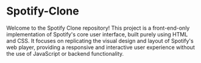 # Spotify-Clone
Welcome to the Spotify Clone repository! This project is a front-end-only implementation of Spotify's core user interface, built purely using HTML and CSS. It focuses on replicating the visual design and layout of Spotify's web player, providing a responsive and interactive user experience without the use of JavaScript or backend functionality.
